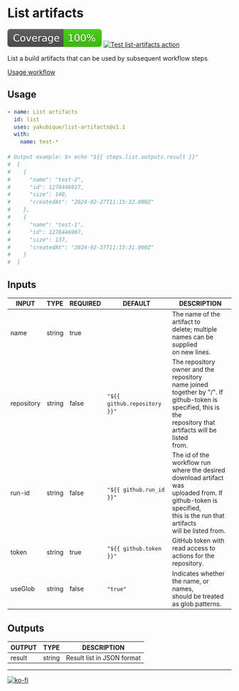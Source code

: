 # List artifacts

[![Coverage](./badges/coverage.svg)](./badges/coverage.svg)
[![Test `list-artifacts` action](https://github.com/yakubique/list-artifacts/actions/workflows/test-myself.yaml/badge.svg)](https://github.com/yakubique/list-artifacts/actions/workflows/test-myself.yaml)


List a build artifacts that can be used by subsequent workflow steps


[Usage workflow](https://github.com/yakubique/list-artifacts/actions/workflows/test-myself.yaml)

## Usage
```yaml
- name: List artifacts
  id: list
  uses: yakubique/list-artifacts@v1.1
  with:
    name: test-*

# Output example: $> echo "${{ steps.list.outputs.result }}"
#  [
#    {
#      "name": "test-2",
#      "id": 1278446917,
#      "size": 140,
#      "createdAt": "2024-02-27T11:15:32.000Z"
#    },
#    {
#      "name": "test-1",
#      "id": 1278446907,
#      "size": 137,
#      "createdAt": "2024-02-27T11:15:31.000Z"
#    }
#  ]
```

## Inputs

<!-- AUTO-DOC-INPUT:START - Do not remove or modify this section -->

|   INPUT    |  TYPE  | REQUIRED |           DEFAULT            |                                                                                     DESCRIPTION                                                                                      |
|------------|--------|----------|------------------------------|--------------------------------------------------------------------------------------------------------------------------------------------------------------------------------------|
|    name    | string |   true   |                              |                                              The name of the artifact to <br>delete; multiple names can be supplied <br>on new lines.                                                |
| repository | string |  false   | `"${{ github.repository }}"` |    The repository owner and the repository <br>name joined together by "/". If <br>github-token is specified, this is the <br>repository that artifacts will be listed <br>from.     |
|   run-id   | string |  false   |   `"${{ github.run_id }}"`   | The id of the workflow run <br>where the desired download artifact was <br>uploaded from. If github-token is specified, <br>this is the run that artifacts <br>will be listed from.  |
|   token    | string |   true   |   `"${{ github.token }}"`    |                                                          GitHub token with read access to <br>actions for the repository.                                                            |
|  useGlob   | string |  false   |           `"true"`           |                                                    Indicates whether the name, or names, <br>should be treated as glob patterns.                                                     |

<!-- AUTO-DOC-INPUT:END --> 



## Outputs

<!-- AUTO-DOC-OUTPUT:START - Do not remove or modify this section -->

| OUTPUT |  TYPE  |        DESCRIPTION         |
|--------|--------|----------------------------|
| result | string | Result list in JSON format |

<!-- AUTO-DOC-OUTPUT:END -->


----

[![ko-fi](https://ko-fi.com/img/githubbutton_sm.svg)](https://ko-fi.com/S6S1UZ9P7)
